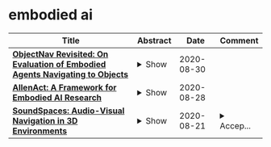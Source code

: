 # embodied ai

| **Title** | **Abstract** | **Date** | **Comment** |
| --- | --- | --- | --- |
| **[ObjectNav Revisited: On Evaluation of Embodied Agents Navigating to Objects](http://arxiv.org/abs/2006.13171v2)** | <details><summary>Show</summary><p>We revisit the problem of Object-Goal Navigation (ObjectNav). In its simplest form, ObjectNav is defined as the task of navigating to an object, specified by its label, in an unexplored environment. In particular, the agent is initialized at a random location and pose in an environment and asked to find an instance of an object category, e.g., find a chair, by navigating to it. As the community begins to show increased interest in semantic goal specification for navigation tasks, a number of different often-inconsistent interpretations of this task are emerging. This document summarizes the consensus recommendations of this working group on ObjectNav. In particular, we make recommendations on subtle but important details of evaluation criteria (for measuring success when navigating towards a target object), the agent's embodiment parameters, and the characteristics of the environments within which the task is carried out. Finally, we provide a detailed description of the instantiation of these recommendations in challenges organized at the Embodied AI workshop at CVPR 2020 http://embodied-ai.org .</p></details> | 2020-08-30 |  |
| **[AllenAct: A Framework for Embodied AI Research](http://arxiv.org/abs/2008.12760v1)** | <details><summary>Show</summary><p>The domain of Embodied AI, in which agents learn to complete tasks through interaction with their environment from egocentric observations, has experienced substantial growth with the advent of deep reinforcement learning and increased interest from the computer vision, NLP, and robotics communities. This growth has been facilitated by the creation of a large number of simulated environments (such as AI2-THOR, Habitat and CARLA), tasks (like point navigation, instruction following, and embodied question answering), and associated leaderboards. While this diversity has been beneficial and organic, it has also fragmented the community: a huge amount of effort is required to do something as simple as taking a model trained in one environment and testing it in another. This discourages good science. We introduce AllenAct, a modular and flexible learning framework designed with a focus on the unique requirements of Embodied AI research. AllenAct provides first-class support for a growing collection of embodied environments, tasks and algorithms, provides reproductions of state-of-the-art models and includes extensive documentation, tutorials, start-up code, and pre-trained models. We hope that our framework makes Embodied AI more accessible and encourages new researchers to join this exciting area. The framework can be accessed at: https://allenact.org/</p></details> | 2020-08-28 |  |
| **[SoundSpaces: Audio-Visual Navigation in 3D Environments](http://arxiv.org/abs/1912.11474v3)** | <details><summary>Show</summary><p>Moving around in the world is naturally a multisensory experience, but today's embodied agents are deaf---restricted to solely their visual perception of the environment. We introduce audio-visual navigation for complex, acoustically and visually realistic 3D environments. By both seeing and hearing, the agent must learn to navigate to a sounding object. We propose a multi-modal deep reinforcement learning approach to train navigation policies end-to-end from a stream of egocentric audio-visual observations, allowing the agent to (1) discover elements of the geometry of the physical space indicated by the reverberating audio and (2) detect and follow sound-emitting targets. We further introduce SoundSpaces: a first-of-its-kind dataset of audio renderings based on geometrical acoustic simulations for two sets of publicly available 3D environments (Matterport3D and Replica), and we instrument Habitat to support the new sensor, making it possible to insert arbitrary sound sources in an array of real-world scanned environments. Our results show that audio greatly benefits embodied visual navigation in 3D spaces, and our work lays groundwork for new research in embodied AI with audio-visual perception.</p></details> | 2020-08-21 | <details><summary>Accep...</summary><p>Accepted to ECCV 2020 (Spotlight). Project page: http://vision.cs.utexas.edu/projects/audio_visual_navigation/</p></details> |